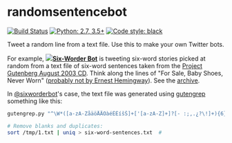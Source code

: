 # randomsentencebot

[![Build Status](https://travis-ci.org/hugovk/randomsentencebot.svg?branch=master)](https://travis-ci.org/hugovk/randomsentencebot)
[![Python: 2.7, 3.5+](https://img.shields.io/badge/python-2.7,_3.5+-blue.svg)](https://www.python.org/downloads/)
[![Code style: black](https://img.shields.io/badge/code%20style-black-000000.svg)](https://github.com/psf/black)

Tweet a random line from a text file. Use this to make your own Twitter bots.

For example, 
**[![](https://abs.twimg.com/favicons/favicon.ico)Six-Worder Bot](https://twitter.com/sixworderbot)** is tweeting six-word stories picked at random from a text file of six-word sentences taken from the [Project Gutenberg August 2003 CD](http://www.gutenberg.org/wiki/Gutenberg:The_CD_and_DVD_Project). Think along the lines of "For Sale, Baby Shoes, Never Worn" ([probably not by Ernest Hemingway](http://quoteinvestigator.com/2013/01/28/baby-shoes/)). See the [archive](https://hugovk.github.io/randomsentencebot/).

In [@sixworderbot](https://twitter.com/sixworderbot)'s case, the text file was generated using [gutengrep](https://github.com/hugovk/gutengrep) something like this:

```bash
gutengrep.py "^\W*([a-zA-ZåäöÅÄÖàéÉÈíšŠ]+['[a-zA-Z]+]?[- :;,.¿?\!]+){6}\W*$" --correct --cache > /tmp/1.txt

# Remove blanks and duplicates:
sort /tmp/1.txt | uniq > six-word-sentences.txt  # 
```
